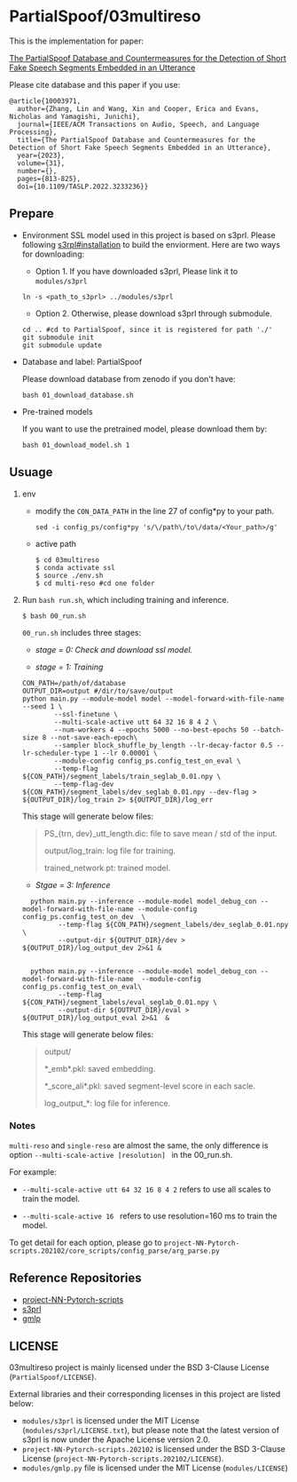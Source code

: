 # PartialSpoof/03multireso

This is the implementation for paper:

 [The PartialSpoof Database and Countermeasures for the Detection of Short Fake Speech Segments Embedded in an Utterance](https://ieeexplore.ieee.org/document/10003971)



Please cite database and this paper if you use:
```
@article{10003971,
  author={Zhang, Lin and Wang, Xin and Cooper, Erica and Evans, Nicholas and Yamagishi, Junichi},
  journal={IEEE/ACM Transactions on Audio, Speech, and Language Processing}, 
  title={The PartialSpoof Database and Countermeasures for the Detection of Short Fake Speech Segments Embedded in an Utterance}, 
  year={2023},
  volume={31},
  number={},
  pages={813-825},
  doi={10.1109/TASLP.2022.3233236}}
```



## Prepare

* Environment
  SSL model used in this project is based on s3prl. Please following [s3rpl#installation](https://github.com/s3prl/s3prl#installation) to build the enviorment. Here are two ways for downloading:
  
  * Option 1. If you have downloaded s3prl, Please link it to `modules/s3prl`
  
  `ln -s <path_to_s3prl> ../modules/s3prl`
  
  * Option 2. Otherwise, please download s3prl through submodule. 
  
  ```shell
  cd .. #cd to PartialSpoof, since it is registered for path './'
  git submodule init
  git submodule update
  ```
  
  


* Database and label: PartialSpoof

  Please download database from zenodo if you don't have:

  `bash 01_download_database.sh`



* Pre-trained models 

  If you want to use the pretrained model, please download them by:

  `bash 01_download_model.sh 1 `



## Usuage

1. env
   * modify the `CON_DATA_PATH` in the line 27 of config\*py to your path.
   
     ```
     sed -i config_ps/config*py 's/\/path\/to\/data/<Your_path>/g'
     ```
   
     
   
   * active path
   
     ```shell
     $ cd 03multireso
     $ conda activate ssl
     $ source ./env.sh
     $ cd multi-reso #cd one folder
     ```
   



3. Run `bash run.sh`, which including training and inference.

   ```shell
   $ bash 00_run.sh
   ```

   `00_run.sh` includes three stages:

   

   * *stage = 0: Check and download ssl model.*

   
   
   * *stage = 1: Training*
   
   ```shell
   CON_PATH=/path/of/database
   OUTPUT_DIR=output #/dir/to/save/output
   python main.py --module-model model --model-forward-with-file-name --seed 1 \
           --ssl-finetune \
           --multi-scale-active utt 64 32 16 8 4 2 \
           --num-workers 4 --epochs 5000 --no-best-epochs 50 --batch-size 8 --not-save-each-epoch\
           --sampler block_shuffle_by_length --lr-decay-factor 0.5 --lr-scheduler-type 1 --lr 0.00001 \
           --module-config config_ps.config_test_on_eval \
           --temp-flag ${CON_PATH}/segment_labels/train_seglab_0.01.npy \
           --temp-flag-dev ${CON_PATH}/segment_labels/dev_seglab_0.01.npy --dev-flag >  ${OUTPUT_DIR}/log_train 2> ${OUTPUT_DIR}/log_err
   ```
   
   This stage will generate below files:
   
   >PS\_{trn, dev}\_utt_length.dic: file to save mean / std of the input.
   >
   >output/log_train:  log file for training.
   >
   >trained_network.pt: trained model.
   >
   
   
   
   * *Stgae = 3: Inference*
   
   ```shell
     python main.py --inference --module-model model_debug_con --model-forward-with-file-name --module-config config_ps.config_test_on_dev  \
            --temp-flag ${CON_PATH}/segment_labels/dev_seglab_0.01.npy \
            --output-dir ${OUTPUT_DIR}/dev > ${OUTPUT_DIR}/log_output_dev 2>&1 & 
   
   
     python main.py --inference --module-model model_debug_con --model-forward-with-file-name  --module-config config_ps.config_test_on_eval\
            --temp-flag ${CON_PATH}/segment_labels/eval_seglab_0.01.npy \
            --output-dir ${OUTPUT_DIR}/eval > ${OUTPUT_DIR}/log_output_eval 2>&1  &
   ```
   
   This stage will generate below files:
   
   >output/
   >
   >\*_emb\*.pkl: saved embedding.
   >
   >\*_score_ali\*.pkl: saved segment-level score in each sacle.
   >
   >log_output_\*: log file for inference.
   
   



### Notes

`multi-reso` and `single-reso` are almost the same, the only difference is option `--multi-scale-active [resolution] `  in the 00_run.sh. 

For example:

* ` --multi-scale-active utt 64 32 16 8 4 2 ` refers to use all scales to train the model.

* ` --multi-scale-active 16  ` refers to use resolution=160 ms to train the model.

To get detail for each option, please go to `project-NN-Pytorch-scripts.202102/core_scripts/config_parse/arg_parse.py`



## Reference Repositories

* [project-NN-Pytorch-scripts](https://github.com/nii-yamagishilab/project-NN-Pytorch-scripts)
* [s3prl](https://github.com/s3prl/s3prl)
* [gmlp](https://github.com/labmlai/annotated_deep_learning_paper_implementations/blob/aacd926dba97ba7a1d67a3631120c46d0670ba94/labml_nn/transformers/gmlp/__init__.py)





## LICENSE
03multireso project is mainly licensed under the BSD 3-Clause License (`PartialSpoof/LICENSE`). 

External libraries and their corresponding licenses in this project are listed below:

* `modules/s3prl` is licensed under the MIT License (`modules/s3prl/LICENSE.txt`), but please note that the latest version of s3prl is now under the Apache License version 2.0. 
* `project-NN-Pytorch-scripts.202102` is licensed under the BSD 3-Clause License (`project-NN-Pytorch-scripts.202102/LICENSE`). 
* `modules/gmlp.py` file is licensed under the MIT License (`modules/LICENSE`)

